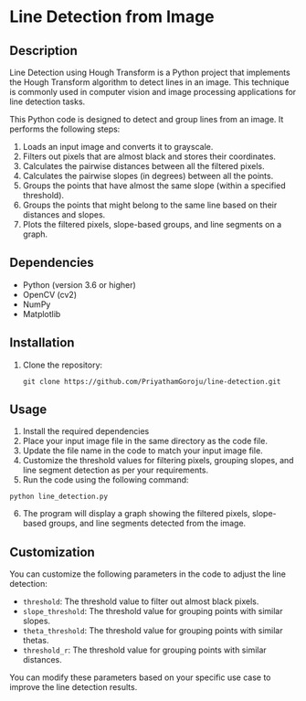 # Line Detection from Image

## Description
Line Detection using Hough Transform is a Python project that implements the Hough Transform algorithm to detect lines in an image. This technique is commonly used in computer vision and image processing applications for line detection tasks.

This Python code is designed to detect and group lines from an image. It performs the following steps:

1. Loads an input image and converts it to grayscale.
2. Filters out pixels that are almost black and stores their coordinates.
3. Calculates the pairwise distances between all the filtered pixels.
4. Calculates the pairwise slopes (in degrees) between all the points.
5. Groups the points that have almost the same slope (within a specified threshold).
6. Groups the points that might belong to the same line based on their distances and slopes.
7. Plots the filtered pixels, slope-based groups, and line segments on a graph.

## Dependencies

- Python (version 3.6 or higher)
- OpenCV (cv2)
- NumPy
- Matplotlib

## Installation

1. Clone the repository:

   ```shell
   git clone https://github.com/PriyathamGoroju/line-detection.git
   ```
## Usage

1. Install the required dependencies
2. Place your input image file in the same directory as the code file.
3. Update the file name in the code to match your input image file.
4. Customize the threshold values for filtering pixels, grouping slopes, and line segment detection as per your requirements.
5. Run the code using the following command:
```
python line_detection.py
```

6. The program will display a graph showing the filtered pixels, slope-based groups, and line segments detected from the image.

## Customization

You can customize the following parameters in the code to adjust the line detection:

- `threshold`: The threshold value to filter out almost black pixels.
- `slope_threshold`: The threshold value for grouping points with similar slopes.
- `theta_threshold`: The threshold value for grouping points with similar thetas.
- `threshold_r`: The threshold value for grouping points with similar distances.

You can modify these parameters based on your specific use case to improve the line detection results.
